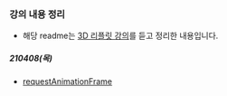 ### 강의 내용 정리
* 해당 readme는 [3D 리플릿 강의](https://www.inflearn.com/course/%EC%9D%B8%ED%84%B0%EB%9E%99%ED%8B%B0%EB%B8%8C%EC%9B%B9-%EB%A6%AC%ED%94%8C%EB%A6%BF%EB%A7%8C%EB%93%A4%EA%B8%B0/lecture/27093?tab=curriculum)를 듣고 정리한 내용입니다.

##### 210408(목)
* [requestAnimationFrame](https://developer.mozilla.org/ko/docs/Web/API/Window/requestAnimationFrame)